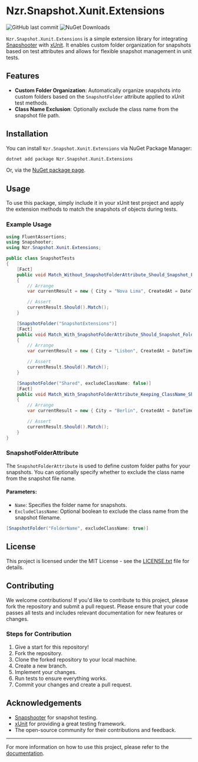 
# Nzr.Snapshot.Xunit.Extensions

![GitHub last commit](https://img.shields.io/github/last-commit/marionzr/Nzr.Snapshot.Xunit.Extensions)
![NuGet Downloads](https://img.shields.io/nuget/dt/nzr.snapshot.xunit.extensions)

`Nzr.Snapshot.Xunit.Extensions` is a simple extension library for integrating [Snapshooter](https://github.com/TakeScoop/Snapshooter) with [xUnit](https://xunit.net/). It enables custom folder organization for snapshots based on test attributes and allows for flexible snapshot management in unit tests.

## Features

- **Custom Folder Organization**: Automatically organize snapshots into custom folders based on the `SnapshotFolder` attribute applied to xUnit test methods.
- **Class Name Exclusion**: Optionally exclude the class name from the snapshot file path.


## Installation

You can install `Nzr.Snapshot.Xunit.Extensions` via NuGet Package Manager:

```bash
dotnet add package Nzr.Snapshot.Xunit.Extensions
```

Or, via the [NuGet package page](https://www.nuget.org/packages/Nzr.Snapshot.Xunit.Extensions).

## Usage

To use this package, simply include it in your xUnit test project and apply the extension methods to match the snapshots of objects during tests.

### Example Usage

```csharp
using FluentAssertions;
using Snapshooter;
using Nzr.Snapshot.Xunit.Extensions;

public class SnapshotTests
{
    [Fact]
    public void Match_Without_SnapshotFolderAttribute_Should_Snapshot_Folder_In_The_Same_Folder()
    {
        // Arrange
        var currentResult = new { City = "Nova Lima", CreatedAt = DateTimeOffset.Now };

        // Assert
        currentResult.Should().Match();
    }

    [SnapshotFolder("SnapshotExtensions")]
    [Fact]
    public void Match_With_SnapshotFolderAttribute_Should_Snapshot_Folder_In_Specified_Folder()
    {
        // Arrange
        var currentResult = new { City = "Lisbon", CreatedAt = DateTimeOffset.Now };

        // Assert
        currentResult.Should().Match();
    }

    [SnapshotFolder("Shared", excludeClassName: false)]
    [Fact]
    public void Match_With_SnapshotFolderAttribute_Keeping_ClassName_Should_Snapshot_Folder_In_Specified_Folder()
    {
        // Arrange
        var currentResult = new { City = "Berlin", CreatedAt = DateTimeOffset.Now };

        // Assert
        currentResult.Should().Match();
    }
}
```

### SnapshotFolderAttribute

The `SnapshotFolderAttribute` is used to define custom folder paths for your snapshots.
You can optionally specify whether to exclude the class name from the snapshot file name.

#### Parameters:
- `Name`: Specifies the folder name for snapshots.
- `ExcludeClassName`: Optional boolean to exclude the class name from the snapshot filename.

```csharp
[SnapshotFolder("FolderName", excludeClassName: true)]
```

## License

This project is licensed under the MIT License - see the [LICENSE.txt](LICENSE.txt) file for details.

## Contributing

We welcome contributions! If you'd like to contribute to this project, please fork the repository and submit a pull request. Please ensure that your code passes all tests and includes relevant documentation for new features or changes.

### Steps for Contribution

1. Give a start for this repository!
2. Fork the repository.
3. Clone the forked repository to your local machine.
4. Create a new branch.
5. Implement your changes.
6. Run tests to ensure everything works.
7. Commit your changes and create a pull request.

## Acknowledgements

- [Snapshooter](https://github.com/Snapshooter/Snapshooter) for snapshot testing.
- [xUnit](https://xunit.net/) for providing a great testing framework.
- The open-source community for their contributions and feedback.

---

For more information on how to use this project, please refer to the [documentation](https://github.com/marionzr/nzr.snapshot.xunit.extensions).
